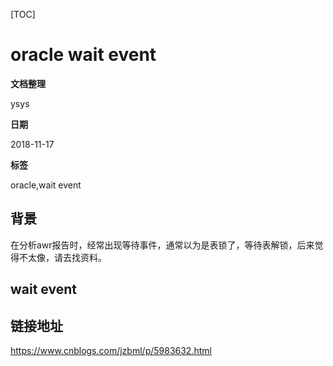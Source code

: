 [TOC]

# oracle wait event

**文档整理**

ysys

**日期**

2018-11-17

**标签**

oracle,wait event



## 背景

​	在分析awr报告时，经常出现等待事件，通常以为是表锁了，等待表解锁，后来觉得不太像，请去找资料。



## wait event











## 链接地址

https://www.cnblogs.com/jzbml/p/5983632.html